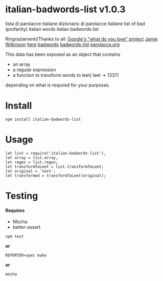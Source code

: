 italian-badwords-list v1.0.3
========

lista di parolacce italiane
dizionario di parolacce italiane
list of bad (profanity) italian words 
italian badwords list

Ringraziamenti/Thanks to all: 
[Google's "what do you love" project](http://www.wdyl.com/)
[Jamie Wilkinson](https://gist.github.com/jamiew) 
[here](https://gist.github.com/jamiew/1112488)
[badwords](https://github.com/MauriceButler/badwords)
[badwords-list](https://github.com/web-mech/badwords-list)
[parolacce.org](https://www.parolacce.org/)


This data has been exposed as an object that contains

 - an array
 - a regular expression
 - a function to transform words to leet( leet -> 1337)

depending on what is required for your purposes.

Install
=======

    npm install italian-badwords-list

Usage
=====

```
let list = require('italian-badwords-list'),
let array = list.array,
let regex = list.regex;
let transformToLeet = list.transformToLeet;
let original = 'text';
let transformed = transformToLeet(original);

```

Testing
=======

#### Requires
- Mocha
- better-assert


```
npm test
```

**or**

```
REPORTER=spec make
```

**or**

```
mocha
```



